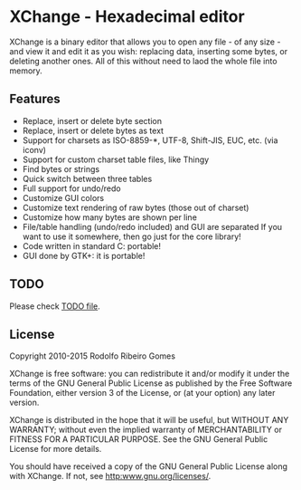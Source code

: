XChange - Hexadecimal editor
===============================

XChange is a binary editor that allows you to open any file - of any size -
and view it and edit it as you wish: replacing data, inserting some bytes, or
deleting another ones. All of this without need to laod the whole file into
memory.

Features
-------------------------------
*  Replace, insert or delete byte section
*  Replace, insert or delete bytes as text
*  Support for charsets as ISO-8859-*, UTF-8, Shift-JIS, EUC, etc. (via iconv)
*  Support for custom charset table files, like Thingy
*  Find bytes or strings
*  Quick switch between three tables
*  Full support for undo/redo
*  Customize GUI colors
*  Customize text rendering of raw bytes (those out of charset)
*  Customize how many bytes are shown per line
*  File/table handling (undo/redo included) and GUI are separated
    If you want to use it somewhere, then go just for the core library!
*  Code written in standard C: portable!
*  GUI done by GTK+: it is portable!

TODO
-------------------------------
Please check [TODO file](TODO.md).

License
-------------------------------
 Copyright 2010-2015 Rodolfo Ribeiro Gomes

  XChange is free software: you can redistribute it and/or modify
  it under the terms of the GNU General Public License as published by
  the Free Software Foundation, either version 3 of the License, or
  (at your option) any later version.

  XChange is distributed in the hope that it will be useful,
  but WITHOUT ANY WARRANTY; without even the implied warranty of
  MERCHANTABILITY or FITNESS FOR A PARTICULAR PURPOSE.  See the
  GNU General Public License for more details.

  You should have received a copy of the GNU General Public License
  along with XChange.  If not, see <http:www.gnu.org/licenses/>.

